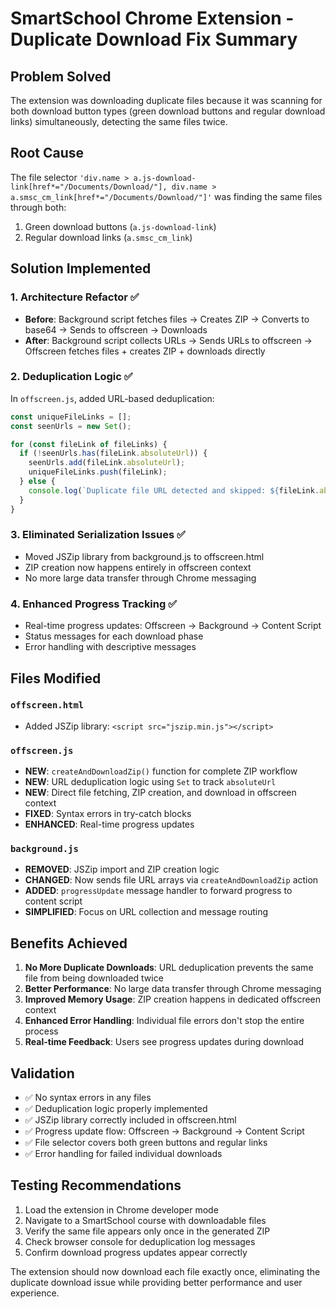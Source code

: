 # SmartSchool Chrome Extension - Duplicate Download Fix Summary

## Problem Solved
The extension was downloading duplicate files because it was scanning for both download button types (green download buttons and regular download links) simultaneously, detecting the same files twice.

## Root Cause
The file selector `'div.name > a.js-download-link[href*="/Documents/Download/"], div.name > a.smsc_cm_link[href*="/Documents/Download/"]'` was finding the same files through both:
1. Green download buttons (`a.js-download-link`)
2. Regular download links (`a.smsc_cm_link`)

## Solution Implemented

### 1. Architecture Refactor ✅
- **Before**: Background script fetches files → Creates ZIP → Converts to base64 → Sends to offscreen → Downloads
- **After**: Background script collects URLs → Sends URLs to offscreen → Offscreen fetches files + creates ZIP + downloads directly

### 2. Deduplication Logic ✅
In `offscreen.js`, added URL-based deduplication:
```javascript
const uniqueFileLinks = [];
const seenUrls = new Set();

for (const fileLink of fileLinks) {
  if (!seenUrls.has(fileLink.absoluteUrl)) {
    seenUrls.add(fileLink.absoluteUrl);
    uniqueFileLinks.push(fileLink);
  } else {
    console.log(`Duplicate file URL detected and skipped: ${fileLink.absoluteUrl}`);
  }
}
```

### 3. Eliminated Serialization Issues ✅
- Moved JSZip library from background.js to offscreen.html
- ZIP creation now happens entirely in offscreen context
- No more large data transfer through Chrome messaging

### 4. Enhanced Progress Tracking ✅
- Real-time progress updates: Offscreen → Background → Content Script
- Status messages for each download phase
- Error handling with descriptive messages

## Files Modified

### `offscreen.html`
- Added JSZip library: `<script src="jszip.min.js"></script>`

### `offscreen.js` 
- **NEW**: `createAndDownloadZip()` function for complete ZIP workflow
- **NEW**: URL deduplication logic using `Set` to track `absoluteUrl`
- **NEW**: Direct file fetching, ZIP creation, and download in offscreen context
- **FIXED**: Syntax errors in try-catch blocks
- **ENHANCED**: Real-time progress updates

### `background.js`
- **REMOVED**: JSZip import and ZIP creation logic
- **CHANGED**: Now sends file URL arrays via `createAndDownloadZip` action
- **ADDED**: `progressUpdate` message handler to forward progress to content script
- **SIMPLIFIED**: Focus on URL collection and message routing

## Benefits Achieved

1. **No More Duplicate Downloads**: URL deduplication prevents the same file from being downloaded twice
2. **Better Performance**: No large data transfer through Chrome messaging
3. **Improved Memory Usage**: ZIP creation happens in dedicated offscreen context
4. **Enhanced Error Handling**: Individual file errors don't stop the entire process
5. **Real-time Feedback**: Users see progress updates during download

## Validation
- ✅ No syntax errors in any files
- ✅ Deduplication logic properly implemented
- ✅ JSZip library correctly included in offscreen.html
- ✅ Progress update flow: Offscreen → Background → Content Script
- ✅ File selector covers both green buttons and regular links
- ✅ Error handling for failed individual downloads

## Testing Recommendations
1. Load the extension in Chrome developer mode
2. Navigate to a SmartSchool course with downloadable files
3. Verify the same file appears only once in the generated ZIP
4. Check browser console for deduplication log messages
5. Confirm download progress updates appear correctly

The extension should now download each file exactly once, eliminating the duplicate download issue while providing better performance and user experience.
